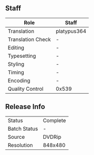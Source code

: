 ## Staff

| Role              | Staff                               |
|-------------------|-------------------------------------|
| Translation       | platypus364                         |
| Translation Check | -                                   |
| Editing           | -                                   |
| Typesetting       | -                                   |
| Styling           | -                                   |
| Timing            | -                                   |
| Encoding          | -                                   |
| Quality Control   | 0x539                               |

## Release Info

|              |           |
|--------------|-----------|
| Status       | Complete  |
| Batch Status | -         |
| Source       | DVDRip    |
| Resolution   | 848x480   |
